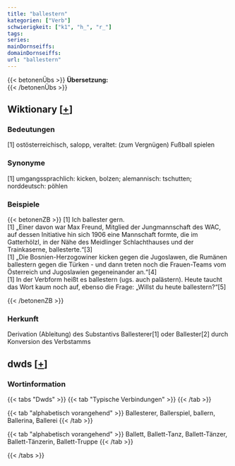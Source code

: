 ```yaml
---
title: "ballestern"
kategorien: ["Verb"]
schwierigkeit: ["k1", "h_", "r_"]
tags:
series:
mainDornseiffs:
domainDornseiffs:
url: "ballestern"
---
```


{{< betonenÜbs >}}
**Übersetzung:**  
{{< /betonenÜbs >}}

## Wiktionary [[+](https://de.wiktionary.org/wiki/ballestern)]

### Bedeutungen
[1] ostösterreichisch, salopp, veraltet: (zum Vergnügen) Fußball spielen  

### Synonyme
[1] umgangssprachlich: kicken, bolzen; alemannisch: tschutten; norddeutsch: pöhlen  

### Beispiele
{{< betonenZB >}}
[1] Ich ballester gern.  
[1] „Einer davon war Max Freund, Mitglied der Jungmannschaft des WAC, auf dessen Initiative hin sich 1906 eine Mannschaft formte, die im Gatterhölzl, in der Nähe des Meidlinger Schlachthauses und der Trainkaserne, ballesterte.“[3]  
[1] „Die Bosnien-Herzogowiner kicken gegen die Jugoslawen, die Rumänen ballestern gegen die Türken - und dann treten noch die Frauen-Teams vom Österreich und Jugoslawien gegeneinander an.“[4]  
[1] In der Verbform heißt es ballestern (ugs. auch palästern). Heute taucht das Wort kaum noch auf, ebenso die Frage: „Willst du heute ballestern?“[5]  

{{< /betonenZB >}}
### Herkunft
Derivation (Ableitung) des Substantivs Ballesterer[1] oder Ballester[2] durch Konversion des Verbstamms  



## dwds [[+](https://www.dwds.de/wb/ballestern)]

### Wortinformation
{{< tabs "Dwds" >}}
{{< tab "Typische Verbindungen" >}}
{{< /tab >}}

{{< tab "alphabetisch vorangehend" >}}
Ballesterer, Ballerspiel, ballern, Ballerina, Ballerei
{{< /tab >}}

{{< tab "alphabetisch vorangehend" >}}
Ballett, Ballett-Tanz, Ballett-Tänzer, Ballett-Tänzerin, Ballett-Truppe
{{< /tab >}}

{{< /tabs >}}

